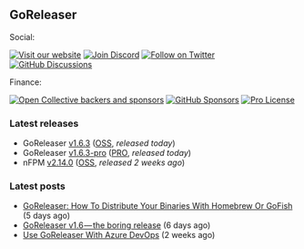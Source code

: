 ## GoReleaser

Social:

[![Visit our website](https://img.shields.io/badge/website-visit-4285F4?style=for-the-badge&logo=googlechrome)](https://goreleaser.com)
[![Join Discord](https://img.shields.io/badge/Join_our_Discord_server-5865F2?style=for-the-badge&logo=discord&logoColor=white)](https://discord.gg/RGEBtg8vQ6)
[![Follow on Twitter](https://img.shields.io/badge/follow_on_twitter-1DA1F2?style=for-the-badge&logo=twitter&logoColor=white)](https://twitter.com/goreleaser)
[![GitHub Discussions](https://img.shields.io/badge/GITHUB_DISCUSSION-181717?style=for-the-badge&logo=github&logoColor=white)](https://github.com/goreleaser/goreleaser/discussions)

Finance:

[![Open Collective backers and sponsors](https://img.shields.io/opencollective/all/goreleaser?logo=opencollective&style=for-the-badge)](https://opencollective.com/goreleaser)
[![GitHub Sponsors](https://img.shields.io/github/sponsors/caarlos0?logo=github&style=for-the-badge)](https://github.com/sponsors/caarlos0)
[![Pro License](https://img.shields.io/badge/pro-get%20a%20PRO%20license-36A9AE?style=for-the-badge&logo=gumroad)](https://goreleaser.com/pro)

### Latest releases
- GoReleaser [v1.6.3](https://github.com/goreleaser/goreleaser/releases/tag/v1.6.3) ([OSS](https://github.com/goreleaser/goreleaser), _released today_)
- GoReleaser [v1.6.3-pro](https://github.com/goreleaser/goreleaser-pro/releases/tag/v1.6.3-pro) ([PRO](https://goreleaser.com/pro), _released today_)
- nFPM [v2.14.0](https://github.com/goreleaser/nfpm/releases/tag/v2.14.0) ([OSS](https://nfpm.goreleaser.com), _released 2 weeks ago_)

### Latest posts
- [GoReleaser: How To Distribute Your Binaries With Homebrew Or GoFish](https://blog.goreleaser.com/goreleaser-how-to-distribute-your-binaries-with-homebrew-or-gofish-472e007b7992?source=rss----17aa0cbd263f---4) (5 days ago)
- [GoReleaser v1.6 — the boring release](https://blog.goreleaser.com/goreleaser-v1-6-the-boring-release-250930241da6?source=rss----17aa0cbd263f---4) (6 days ago)
- [Use GoReleaser With Azure DevOps](https://blog.goreleaser.com/use-goreleaser-with-azure-devops-c2212d3996ca?source=rss----17aa0cbd263f---4) (2 weeks ago)
